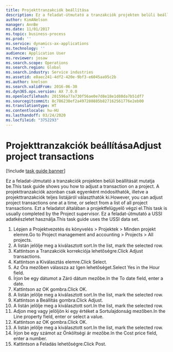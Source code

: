 ```yaml
---
title: Projekttranzakciók beállítása
description: Ez a feladat-útmutató a tranzakciók projekten belüli beállítását mutatja be.
author: KimANelson
manager: AnnBe
ms.date: 11/01/2017
ms.topic: business-process
ms.prod: ''
ms.service: dynamics-ax-applications
ms.technology: ''
audience: Application User
ms.reviewer: josaw
ms.search.scope: Operations
ms.search.region: Global
ms.search.industry: Service industries
ms.assetid: e8aec241-4df2-420e-9bf3-e6045aa95c2b
ms.author: knelson
ms.search.validFrom: 2016-06-30
ms.dyn365.ops.version: AX 7.0.0
ms.openlocfilehash: 201596a77a730f56ae0e7d8e18e1d88da7b51df7
ms.sourcegitcommit: 8c786230ef2a497280885b827162561776e2eb00
ms.translationtype: HT
ms.contentlocale: hu-HU
ms.lasthandoff: 03/24/2020
ms.locfileid: "3752293"
---
```

# <a name="adjust-project-transactions"></a><span data-ttu-id="3e2c8-103">Projekttranzakciók beállítása</span><span class="sxs-lookup"><span data-stu-id="3e2c8-103">Adjust project transactions</span></span>

[!include [task guide banner](../../includes/task-guide-banner.md)]

<span data-ttu-id="3e2c8-104">Ez a feladat-útmutató a tranzakciók projekten belüli beállítását mutatja be.</span><span class="sxs-lookup"><span data-stu-id="3e2c8-104">This task guide shows you how to adjust a transaction on a project.</span></span> <span data-ttu-id="3e2c8-105">A projekttranzakciók azonban csak egyenként módosíthatók, illetve a projekttranzakciók teljes listájáról választhatók ki.</span><span class="sxs-lookup"><span data-stu-id="3e2c8-105">However, you can adjust project transactions one at a time, or select from a list of all project transactions.</span></span> <span data-ttu-id="3e2c8-106">Ezt a feladatot általában a projektfelügyelő végzi el.</span><span class="sxs-lookup"><span data-stu-id="3e2c8-106">This task is usually completed by the Project supervisor.</span></span> <span data-ttu-id="3e2c8-107">Ez a feladat-útmutató a USSI adatkészletet használja.</span><span class="sxs-lookup"><span data-stu-id="3e2c8-107">This task guide uses the USSI data set.</span></span>

1. <span data-ttu-id="3e2c8-108">Lépjen a Projektvezetés és könyvelés > Projektek > Minden projekt elemre.</span><span class="sxs-lookup"><span data-stu-id="3e2c8-108">Go to Project management and accounting > Projects > All projects.</span></span> 
2. <span data-ttu-id="3e2c8-109">A listán jelölje meg a kiválasztott sort.</span><span class="sxs-lookup"><span data-stu-id="3e2c8-109">In the list, mark the selected row.</span></span> 
3. <span data-ttu-id="3e2c8-110">Kattintson a Tranzakciók korrekciója lehetőségre.</span><span class="sxs-lookup"><span data-stu-id="3e2c8-110">Click Adjust transactions.</span></span> 
4. <span data-ttu-id="3e2c8-111">Kattintson a Kiválasztás elemre.</span><span class="sxs-lookup"><span data-stu-id="3e2c8-111">Click Select.</span></span> 
5. <span data-ttu-id="3e2c8-112">Az Óra mezőben válassza az Igen lehetőséget.</span><span class="sxs-lookup"><span data-stu-id="3e2c8-112">Select Yes in the Hour field.</span></span> 
6. <span data-ttu-id="3e2c8-113">Írjon be egy dátumot a Záró dátum mezőbe.</span><span class="sxs-lookup"><span data-stu-id="3e2c8-113">In the To date field, enter a date.</span></span> 
7. <span data-ttu-id="3e2c8-114">Kattintson az OK gombra.</span><span class="sxs-lookup"><span data-stu-id="3e2c8-114">Click OK.</span></span> 
8. <span data-ttu-id="3e2c8-115">A listán jelölje meg a kiválasztott sort.</span><span class="sxs-lookup"><span data-stu-id="3e2c8-115">In the list, mark the selected row.</span></span> 
9. <span data-ttu-id="3e2c8-116">Kattintson a Beállítás gombra.</span><span class="sxs-lookup"><span data-stu-id="3e2c8-116">Click Adjust.</span></span> 
10. <span data-ttu-id="3e2c8-117">A listán jelölje meg a kiválasztott sort.</span><span class="sxs-lookup"><span data-stu-id="3e2c8-117">In the list, mark the selected row.</span></span> 
11. <span data-ttu-id="3e2c8-118">Adjon meg vagy jelöljön ki egy értéket a Sortulajdonság mezőben.</span><span class="sxs-lookup"><span data-stu-id="3e2c8-118">In the Line property field, enter or select a value.</span></span> 
12. <span data-ttu-id="3e2c8-119">Kattintson az OK gombra.</span><span class="sxs-lookup"><span data-stu-id="3e2c8-119">Click OK.</span></span> 
13. <span data-ttu-id="3e2c8-120">A listán jelölje meg a kiválasztott sort.</span><span class="sxs-lookup"><span data-stu-id="3e2c8-120">In the list, mark the selected row.</span></span> 
14. <span data-ttu-id="3e2c8-121">Írjon be egy számot az Önköltségi ár mezőbe.</span><span class="sxs-lookup"><span data-stu-id="3e2c8-121">In the Cost price field, enter a number.</span></span> 
15. <span data-ttu-id="3e2c8-122">Kattintson a Feladás lehetőségre.</span><span class="sxs-lookup"><span data-stu-id="3e2c8-122">Click Post.</span></span> 
